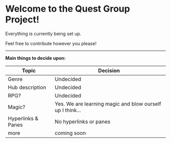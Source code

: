 # Welcome to the Quest Group Project!

Everything is currently being set up.

Feel free to contribute however you please!

---

**Main things to decide upon:**

|Topic| Decision |
|-|-|
|Genre|Undecided|
|Hub description| Undecided |
|RPG?|Undecided|
|Magic?|Yes. We are learning magic and blow ourself up I think...|
|Hyperlinks & Panes|No hyperlinks or panes|
|more| coming soon|
